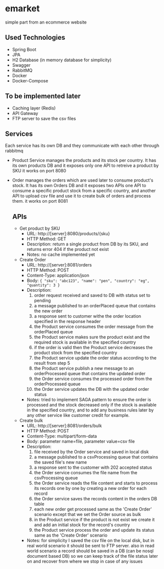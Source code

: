 # emarket
 simple part from an ecommerce website
 
 ## Used Technologies
 - Spring Boot
 - JPA
 - H2 Database (in memory database for simplicity)
 - Swagger
 - RabbitMQ
 - Docker
 - Docker-Compose

## To be implemented later
- Caching layer (Redis)
- API Gateway
- FTP server to save the csv files
 
 ## Services
 Each service has its own DB and they communicate with each other through rabbitmq
 
 - Product Service
   manages the products and its stock per country. It has its own products DB and it exposes only one API to retreive a product by SKU
   it works on port 8080
 - Order
   manages the orders which are used later to consume product's stock. It has its own Orders DB and it exposes two APIs
   one API to consume a specific product stock from a specific country, and another API to upload csv file and use it to create bulk of orders and process them.
   it works on port 8081
   
   ## APIs
   - Get product by SKU
     - URL: http://[server]:8080/products/{sku}
     - HTTP Method: GET
     - Description: return a single product from DB by its SKU, and returns error 404 if the product not exist
     - Notes: no cache implemented yet
   - Create Order
     - URL: http://[server]:8081/orders
     - HTTP Method: POST
     - Content-Type: application/json
     - Body: `{
               "sku": "abc123",
               "name": "pen",
               "country": "eg",
               "quantity": 3
              }`
     - Description: 
       1. order request received and saved to DB with status set to pending
       2. a message published to an orderPlaced queue that contains the new order
       3. a response sent to customer withe the order location specified in the response header
       4. the Product service consumes the order message from the orderPlaced queue
       5. the Product service makes sure the product exist and the required stock is available in the specified country
       6. if the order is valid then the Product service decreases the product stock from the specified country
       7. the Product service update the order status according to the result from step 5
       8. the Product service publish a new message to an orderProcessed queue that contains the updated order
       9. the Order service consumes the processed order from the orderProcessed queue
       10. the Order service updates the DB with the updated order status
     - Notes: tried to implement SAGA pattern to ensure the order is processed and the stock decreased only if the stock is available in the specified country, and to add any business rules later by any other service like customer credit for example.
   - Create bulk
       - URL: http://[server]:8081/orders/bulk
       - HTTP Method: POST
       - Content-Type: multipart/form-data
       - Body: parameter name=file, parameter value=csv file
       - Description: 
         1. file received by the Order service and saved in local disk
         2. a message published to a csvProcessing queue that contains the saved file's new name
         3. a response sent to the customer with 202 accepted status
         4. the Order service consumes the file name from the csvProcessing queue
         5. the Order service reads the file content and starts to process its records one by one by creating a new order for each record
         6. the Order service saves the records content in the orders DB table
         7. each new order get processed same as the 'Create Order' scenario except that we set the Order source as bulk
         8. in the Product service if the product is not exist we create it and add an initial stock for the record's country
         9. the Product service process the order and update its status same as the 'Create Order' scenario
       - Notes: for simplicity I saved the csv file on the local disk, but in real world scenario it should be sent to FTP server. also in read world scenario a record should be saved in a DB (can be nosql document based DB) so we can keep track of the file status later on and recover from where we stop in case of any issues
    

